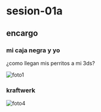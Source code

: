 # sesion-01a
## encargo
### mi caja negra y yo
¿como llegan mis perritos a mi 3ds?

![foto1](https://github.com/user-attachments/assets/27bde512-b2ea-475e-8833-fa6e4e4d4cc2)

### kraftwerk

![foto4](https://github.com/user-attachments/assets/1e42a54d-2365-40c1-bd70-65c93ae56f55)

